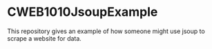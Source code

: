 # CWEB1010JsoupExample
This repository gives an example of how someone might use jsoup to scrape a website for data.
